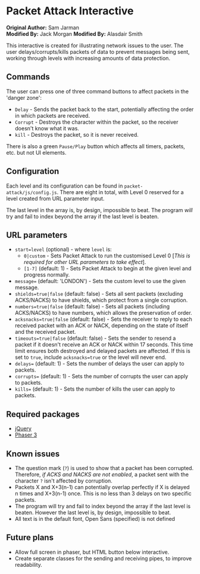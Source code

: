 # Packet Attack Interactive

**Original Author:** Sam Jarman  
**Modified By:** Jack Morgan
**Modified By:** Alasdair Smith

This interactive is created for illustrating network issues to the user.
The user delays/corrupts/kills packets of data to prevent messages being sent, working through levels with increasing amounts of data protection.

## Commands

The user can press one of three command buttons to affect packets in the 'danger zone':

- `Delay` - Sends the packet back to the start, potentially affecting the order in which packets are received.
- `Corrupt` - Destroys the character within the packet, so the receiver doesn't know what it was.
- `kill` - Destroys the packet, so it is never received.

There is also a green `Pause/Play` button which affects all timers, packets, etc. but not UI elements.

## Configuration

Each level and its configuration can be found in `packet-attack/js/config.js`.
There are eight in total, with Level 0 reserved for a level created from URL parameter input.

The last level in the array is, by design, impossible to beat.
The program *will* try and fail to index beyond the array if the last level is beaten.

## URL parameters

- `start=level` (optional) - where `level` is:
  - `0|custom` - Sets Packet Attack to run the customised Level 0 [*This is required for other URL parameters to take effect*].
  - `[1-7]` (default: 1) - Sets Packet Attack to begin at the given level and progress normally.
- `message=` (default: 'LONDON') - Sets the custom level to use the given message.
- `shields=true|false` (default: false) - Sets all sent packets (excluding ACKS/NACKS) to have shields, which protect from a single corruption.
- `numbers=true|false` (default: false) - Sets all packets (including ACKS/NACKS) to have numbers, which allows the preservation of order.
- `acksnacks=true|false` (default: false) - Sets the receiver to reply to each received packet with an ACK or NACK, depending on the state of itself and the received packet.
- `timeouts=true|false` (default: false) - Sets the sender to resend a packet if it doesn't receive an ACK or NACK within 17 seconds. This time limit ensures both destroyed and delayed packets are affected. If this is set to `true`, include `acksnacks=true` or the level will never end.
- `delays=` (default: 1) - Sets the number of delays the user can apply to packets.
- `corrupts=` (default: 1) - Sets the number of corrupts the user can apply to packets.
- `kills=` (default: 1) - Sets the number of kills the user can apply to packets.

## Required packages

- [jQuery](https://jquery.com/)
- [Phaser 3](https://github.com/photonstorm/phaser)

## Known issues

- The question mark (`?`) is used to show that a packet has been corrupted. Therefore, *if ACKS and NACKS are not enabled*, a packet sent with the character `?` isn't affected by corruption.
- Packets X and X+3(n-1) can potentially overlap perfectly if X is delayed n times and X+3(n-1) once. This is no less than 3 delays on two specific packets.
- The program will try and fail to index beyond the array if the last level is beaten. However the last level is, by design, impossible to beat.
- All text is in the default font, Open Sans (specified) is not defined

## Future plans

- Allow full screen in phaser, but HTML button below interactive.
- Create separate classes for the sending and receiving pipes, to improve readability.
